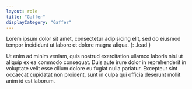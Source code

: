 ```yaml
---
layout: role
title: "Gaffer"
displayCategory: "Gaffer"
---
```


Lorem ipsum dolor sit amet, consectetur adipisicing elit, sed do eiusmod
tempor incididunt ut labore et dolore magna aliqua.
{: .lead }

Ut enim ad minim veniam,
quis nostrud exercitation ullamco laboris nisi ut aliquip ex ea commodo
consequat. Duis aute irure dolor in reprehenderit in voluptate velit esse
cillum dolore eu fugiat nulla pariatur. Excepteur sint occaecat cupidatat non
proident, sunt in culpa qui officia deserunt mollit anim id est laborum.
